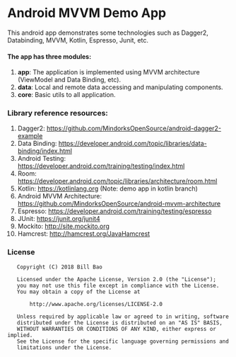 # Android MVVM Demo App

This android app demonstrates some technologies such as Dagger2, Databinding, MVVM, Kotlin, Espresso, Junit, etc.

#### The app has three modules:
1. **app**: The application is implemented using MVVM architecture (ViewModel and Data Binding, etc).
2. **data**: Local and remote data accessing and manipulating components. 
3. **core**: Basic utils to all application.


### Library reference resources:
1. Dagger2: https://github.com/MindorksOpenSource/android-dagger2-example
2. Data Binding: https://developer.android.com/topic/libraries/data-binding/index.html
3. Android Testing: https://developer.android.com/training/testing/index.html
4. Room: https://developer.android.com/topic/libraries/architecture/room.html
5. Kotlin: https://kotlinlang.org (Note: demo app in kotlin branch)
6. Android MVVM Architecture: https://github.com/MindorksOpenSource/android-mvvm-architecture
7. Espresso: https://developer.android.com/training/testing/espresso
8. JUnit: https://junit.org/junit4
9. Mockito: http://site.mockito.org
10. Hamcrest: http://hamcrest.org/JavaHamcrest

### License
```
   Copyright (C) 2018 Bill Bao

   Licensed under the Apache License, Version 2.0 (the "License");
   you may not use this file except in compliance with the License.
   You may obtain a copy of the License at

       http://www.apache.org/licenses/LICENSE-2.0

   Unless required by applicable law or agreed to in writing, software
   distributed under the License is distributed on an "AS IS" BASIS,
   WITHOUT WARRANTIES OR CONDITIONS OF ANY KIND, either express or implied.
   See the License for the specific language governing permissions and
   limitations under the License.
```

